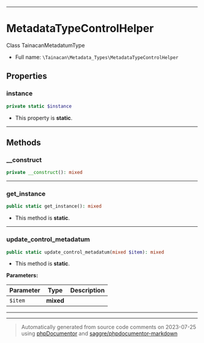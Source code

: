 ***

# MetadataTypeControlHelper

Class TainacanMetadatumType



* Full name: `\Tainacan\Metadata_Types\MetadataTypeControlHelper`



## Properties


### instance



```php
private static $instance
```



* This property is **static**.


***

## Methods


### __construct



```php
private __construct(): mixed
```











***

### get_instance



```php
public static get_instance(): mixed
```



* This method is **static**.







***

### update_control_metadatum



```php
public static update_control_metadatum(mixed $item): mixed
```



* This method is **static**.




**Parameters:**

| Parameter | Type | Description |
|-----------|------|-------------|
| `$item` | **mixed** |  |




***


***
> Automatically generated from source code comments on 2023-07-25 using [phpDocumentor](http://www.phpdoc.org/) and [saggre/phpdocumentor-markdown](https://github.com/Saggre/phpDocumentor-markdown)
